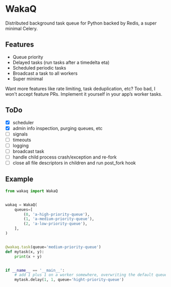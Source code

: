 # WakaQ
Distributed background task queue for Python backed by Redis, a super minimal Celery.

## Features

* Queue priority
* Delayed tasks (run tasks after a timedelta eta)
* Scheduled periodic tasks
* Broadcast a task to all workers
* Super minimal

Want more features like rate limiting, task deduplication, etc? Too bad, I won't accept feature PRs. Implement it yourself in your app’s worker tasks.

## ToDo

* [x] scheduler
* [x] admin info inspection, purging queues, etc
* [ ] signals
* [ ] timeouts
* [ ] logging
* [ ] broadcast task
* [ ] handle child process crash/exception and re-fork
* [ ] close all file descriptors in children and run post_fork hook

## Example

```python
from wakaq import WakaQ


wakaq = WakaQ(
    queues=[
        (0, 'a-high-priority-queue'),
        (1, 'a-medium-priority-queue'),
        (2, 'a-low-priority-queue'),
    ],
)


@wakaq.task(queue='medium-priority-queue')
def mytask(x, y):
    print(x + y)


if __name__ == '__main__':
    # add 1 plus 1 on a worker somewhere, overwriting the default queue from medium to high
    mytask.delay(1, 1, queue='hight-priority-queue')
```
